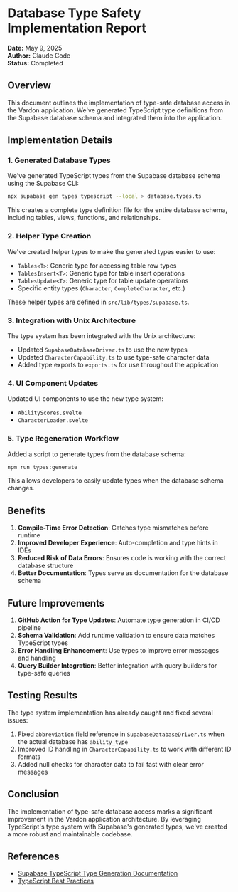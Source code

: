 # Database Type Safety Implementation Report

**Date:** May 9, 2025  
**Author:** Claude Code  
**Status:** Completed  

## Overview

This document outlines the implementation of type-safe database access in the Vardon application. We've generated TypeScript type definitions from the Supabase database schema and integrated them into the application.

## Implementation Details

### 1. Generated Database Types

We've generated TypeScript types from the Supabase database schema using the Supabase CLI:

```bash
npx supabase gen types typescript --local > database.types.ts
```

This creates a complete type definition file for the entire database schema, including tables, views, functions, and relationships.

### 2. Helper Type Creation

We've created helper types to make the generated types easier to use:

- `Tables<T>`: Generic type for accessing table row types
- `TablesInsert<T>`: Generic type for table insert operations
- `TablesUpdate<T>`: Generic type for table update operations
- Specific entity types (`Character`, `CompleteCharacter`, etc.)

These helper types are defined in `src/lib/types/supabase.ts`.

### 3. Integration with Unix Architecture

The type system has been integrated with the Unix architecture:

- Updated `SupabaseDatabaseDriver.ts` to use the new types
- Updated `CharacterCapability.ts` to use type-safe character data
- Added type exports to `exports.ts` for use throughout the application

### 4. UI Component Updates

Updated UI components to use the new type system:

- `AbilityScores.svelte`
- `CharacterLoader.svelte`

### 5. Type Regeneration Workflow

Added a script to generate types from the database schema:

```bash
npm run types:generate
```

This allows developers to easily update types when the database schema changes.

## Benefits

1. **Compile-Time Error Detection**: Catches type mismatches before runtime
2. **Improved Developer Experience**: Auto-completion and type hints in IDEs
3. **Reduced Risk of Data Errors**: Ensures code is working with the correct database structure
4. **Better Documentation**: Types serve as documentation for the database schema

## Future Improvements

1. **GitHub Action for Type Updates**: Automate type generation in CI/CD pipeline
2. **Schema Validation**: Add runtime validation to ensure data matches TypeScript types
3. **Error Handling Enhancement**: Use types to improve error messages and handling
4. **Query Builder Integration**: Better integration with query builders for type-safe queries

## Testing Results

The type system implementation has already caught and fixed several issues:

1. Fixed `abbreviation` field reference in `SupabaseDatabaseDriver.ts` when the actual database has `ability_type`
2. Improved ID handling in `CharacterCapability.ts` to work with different ID formats
3. Added null checks for character data to fail fast with clear error messages

## Conclusion

The implementation of type-safe database access marks a significant improvement in the Vardon application architecture. By leveraging TypeScript's type system with Supabase's generated types, we've created a more robust and maintainable codebase.

## References

- [Supabase TypeScript Type Generation Documentation](https://supabase.com/docs/reference/typescript-support)
- [TypeScript Best Practices](https://www.typescriptlang.org/docs/handbook/declaration-files/do-s-and-don-ts.html)